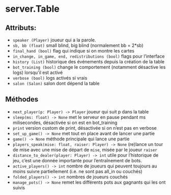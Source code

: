 # server.Table

## Attributs:

- `speaker (Player)` joueur qui a la parole.
- `sb, bb (float)` small blind, big blind (normalement bb = 2*sb)
- `final_hand (bool)` flag qui indique si on montre les cartes
-  `in_change, in_game, end, redistributions (bool)` flags pour l’interface
- `history (List)` historique des événements depuis la création de la table
- `bot_training (bool)` change le comportement (notamment désactive les logs) lorsqu’il est activé
- `verbose (bool)` logs activés si vrais
- `salon (Salon)` salon dont dépend la table

## Méthodes

- `next_player(p: Player) -> Player` joueur qui suit p dans la table
- `sleep(ms: float) -> None` met le serveur en pause pendant ms milisecondes, désactivée si on est en bot_training
- `print` version custom de print, désactivée si on n’est pas en verbose
- `set_up_game() -> None` met tout en place avant de lancer une partie
- `game() -> None` méthode principale qui lance une partie
- `players_speak(mise: float, raiser: Player) -> None` (re)lance un tour de mise avec une mise de départ de `mise`, misée par le joueur `raiser`
- `distance_to_dealer(player: Player) -> int` utile pour l’historique de jeu, c’est une donnée importante pour l’entraînement de bots.
- `active_players() -> int` nombre de joueurs qui peuvent toujours au moins suivre partiellement (i.e. ne sont pas all_in ou couchés)
- `folded_players() -> int` nombres de joueurs couchés
- `manage_pots() -> None` remet les différents pots aux gagnants qui les ont suivis